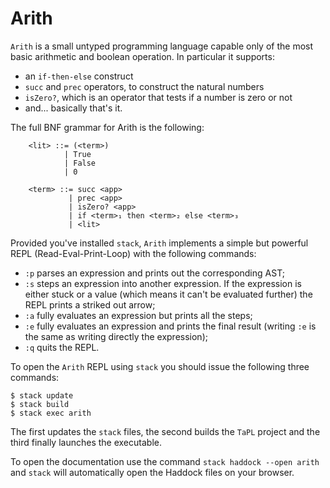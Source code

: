 # Arith

`Arith` is a small untyped programming language capable only of the most basic arithmetic and boolean operation. In particular it supports:
- an `if-then-else` construct
- `succ` and `prec` operators, to construct the natural numbers
- `isZero?`, which is an operator that tests if a number is zero or not
- and... basically that's it.

The full BNF grammar for Arith is the following:
```
    <lit> ::= (<term>)
            | True
            | False
            | 0

    <term> ::= succ <app>
             | prec <app>
             | isZero? <app>
             | if <term>₁ then <term>₂ else <term>₃
             | <lit>
```
    
Provided you've installed `stack`, `Arith` implements a simple but powerful REPL (Read-Eval-Print-Loop) with the following commands:
- `:p` parses an expression and prints out the corresponding AST;
- `:s` steps an expression into another expression. If the expression is either stuck or a value (which means it can't be evaluated further) the REPL prints a striked out arrow;
- `:a` fully evaluates an expression but prints all the steps;
- `:e` fully evaluates an expression and prints the final result (writing `:e` is the same as writing directly the expression);
- `:q` quits the REPL.

To open the `Arith` REPL using `stack` you should issue the following three commands:
```
$ stack update
$ stack build
$ stack exec arith
```
The first updates the `stack` files, the second builds the `TaPL` project and the third finally launches the executable. 

 To open the documentation use the command `stack haddock --open arith` and `stack` will automatically open the Haddock files on your browser.